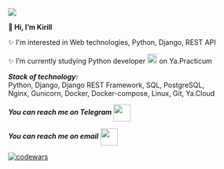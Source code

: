 <img src="https://capsule-render.vercel.app/api?type=waving&color=gradient&customColorList=10,7&height=150&section=header&text=Hello%20world!&fontColor=f0ffff &animation=fadeIn&fontSize=50&fontAlignY=30&desc=Welcome%20to%20my%20github%20profile&descAlignY=50&descAlign=75"/>

**👋 Hi, I’m Kirill**

✨ I'm interested in Web technologies, Python, Django, REST API

✨ I’m currently studying Python developer <img src="https://cdn-icons-png.flaticon.com/128/5968/5968350.png" height="20"/> on Ya.Practicum

***Stack of technology:***  
Python, Django, Django REST Framework, SQL, PostgreSQL,  
Nginx, Gunicorn, Docker, Docker-compose, Linux, Git, Ya.Cloud

***You can reach me on Telegram*** <a href='https://t.me/Kirik_Bk'><img src="https://img.icons8.com/color/48/undefined/telegram-app--v1.png" height="35" align="center"></a>

***You can reach me on email***  <a href='mailto:baibak.k.v@gmail.com'><img src="https://img.icons8.com/color/48/000000/gmail--v1.png" height="35" align="center"></a>

[![codewars](https://www.codewars.com/users/HelloAgni/badges/small)](https://www.codewars.com/users/HelloAgni)

<!---
HelloAgni/HelloAgni is a ✨ special ✨ repository because its `README.md` (this file) appears on your GitHub profile.
You can click the Preview link to take a look at your changes.
--->

